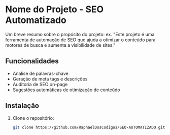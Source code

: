 # Nome do Projeto - SEO Automatizado

Um breve resumo sobre o propósito do projeto: ex. "Este projeto é uma ferramenta de automação de SEO que ajuda a otimizar o conteúdo para motores de busca e aumenta a visibilidade de sites."

## Funcionalidades
- Análise de palavras-chave
- Geração de meta tags e descrições
- Auditoria de SEO on-page
- Sugestões automáticas de otimização de conteúdo

## Instalação
1. Clone o repositório:
   ```bash
   git clone https://github.com/RaphaelDosCodigos/SEO-AUTOMATIZADO.git

